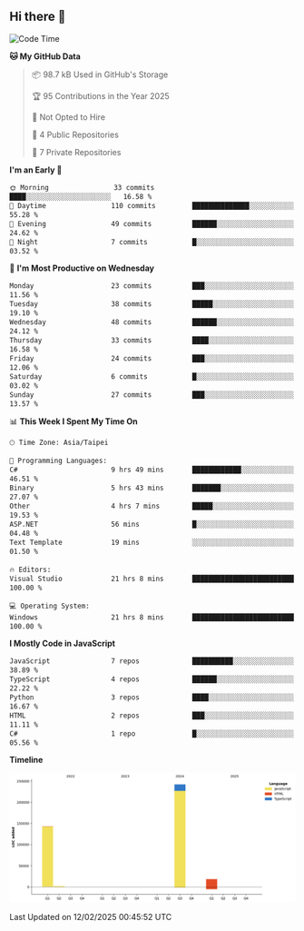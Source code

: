 ## Hi there 👋

<!--
**Latisha19/Latisha19** is a ✨ _special_ ✨ repository because its `README.md` (this file) appears on your GitHub profile.

Here are some ideas to get you started:

- 🔭 I’m currently working on ...
- 🌱 I’m currently learning ...
- 👯 I’m looking to collaborate on ...
- 🤔 I’m looking for help with ...
- 💬 Ask me about ...
- 📫 How to reach me: ...
- 😄 Pronouns: ...
- ⚡ Fun fact: ...
-->

<!--START_SECTION:waka-->
![Code Time](http://img.shields.io/badge/Code%20Time-1%2C361%20hrs%2048%20mins-blue)

**🐱 My GitHub Data** 

> 📦 98.7 kB Used in GitHub's Storage 
 > 
> 🏆 95 Contributions in the Year 2025
 > 
> 🚫 Not Opted to Hire
 > 
> 📜 4 Public Repositories 
 > 
> 🔑 7 Private Repositories 
 > 
**I'm an Early 🐤** 

```text
🌞 Morning                33 commits          ████░░░░░░░░░░░░░░░░░░░░░   16.58 % 
🌆 Daytime                110 commits         ██████████████░░░░░░░░░░░   55.28 % 
🌃 Evening                49 commits          ██████░░░░░░░░░░░░░░░░░░░   24.62 % 
🌙 Night                  7 commits           █░░░░░░░░░░░░░░░░░░░░░░░░   03.52 % 
```
📅 **I'm Most Productive on Wednesday** 

```text
Monday                   23 commits          ███░░░░░░░░░░░░░░░░░░░░░░   11.56 % 
Tuesday                  38 commits          █████░░░░░░░░░░░░░░░░░░░░   19.10 % 
Wednesday                48 commits          ██████░░░░░░░░░░░░░░░░░░░   24.12 % 
Thursday                 33 commits          ████░░░░░░░░░░░░░░░░░░░░░   16.58 % 
Friday                   24 commits          ███░░░░░░░░░░░░░░░░░░░░░░   12.06 % 
Saturday                 6 commits           █░░░░░░░░░░░░░░░░░░░░░░░░   03.02 % 
Sunday                   27 commits          ███░░░░░░░░░░░░░░░░░░░░░░   13.57 % 
```


📊 **This Week I Spent My Time On** 

```text
🕑︎ Time Zone: Asia/Taipei

💬 Programming Languages: 
C#                       9 hrs 49 mins       ████████████░░░░░░░░░░░░░   46.51 % 
Binary                   5 hrs 43 mins       ███████░░░░░░░░░░░░░░░░░░   27.07 % 
Other                    4 hrs 7 mins        █████░░░░░░░░░░░░░░░░░░░░   19.53 % 
ASP.NET                  56 mins             █░░░░░░░░░░░░░░░░░░░░░░░░   04.48 % 
Text Template            19 mins             ░░░░░░░░░░░░░░░░░░░░░░░░░   01.50 % 

🔥 Editors: 
Visual Studio            21 hrs 8 mins       █████████████████████████   100.00 % 

💻 Operating System: 
Windows                  21 hrs 8 mins       █████████████████████████   100.00 % 
```

**I Mostly Code in JavaScript** 

```text
JavaScript               7 repos             ██████████░░░░░░░░░░░░░░░   38.89 % 
TypeScript               4 repos             ██████░░░░░░░░░░░░░░░░░░░   22.22 % 
Python                   3 repos             ████░░░░░░░░░░░░░░░░░░░░░   16.67 % 
HTML                     2 repos             ███░░░░░░░░░░░░░░░░░░░░░░   11.11 % 
C#                       1 repo              █░░░░░░░░░░░░░░░░░░░░░░░░   05.56 % 
```



**Timeline**

![Lines of Code chart](https://raw.githubusercontent.com/Latisha19/Latisha19/main/assets/bar_graph.png)


 Last Updated on 12/02/2025 00:45:52 UTC
<!--END_SECTION:waka-->
